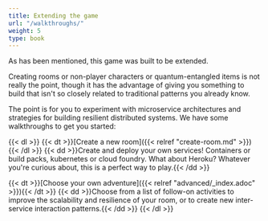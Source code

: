 ```yaml
---
title: Extending the game
url: "/walkthroughs/"
weight: 5
type: book
---
```


As has been mentioned, this game was built to be extended.

Creating rooms or non-player characters or quantum-entangled items is not
really the point, though it has the advantage of giving you something to build
that isn't so closely related to traditional patterns you already know.

The point is for you to experiment with microservice architectures and strategies
for building resilient distributed systems. We have some walkthroughs to get
you started:

{{< dl >}}
{{< dt >}}[Create a new room]({{< relref "create-room.md" >}}){{< /dl >}}
{{< dd >}}Create and deploy your own services! Containers or build packs, kubernetes or cloud foundry. 
What about Heroku? Whatever you're curious about, this is a perfect way to play.{{< /dd >}}

{{< dt >}}[Choose your own adventure]({{< relref "advanced/_index.adoc" >}}){{< /dt >}}
{{< dd >}}Choose from a list of follow-on activities to improve the scalability and
resilience of your room, or to create new inter-service interaction patterns.{{< /dd >}}
{{< /dl >}}
